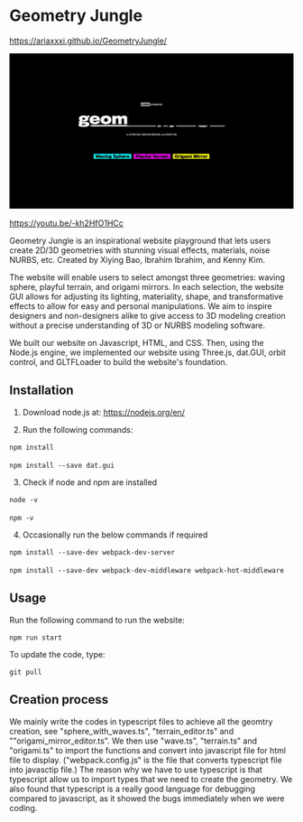 # Geometry Jungle

https://ariaxxxi.github.io/GeometryJungle/

![](home.gif)

https://youtu.be/-kh2HfO1HCc


Geometry Jungle is an inspirational website playground that lets users create 2D/3D geometries with stunning visual effects, materials, noise NURBS, etc.  Created by Xiying Bao, Ibrahim Ibrahim, and Kenny Kim.

The website will enable users to select amongst three geometries: waving sphere, playful terrain, and origami mirrors.  In each selection, the website GUI allows for adjusting its lighting, materiality, shape, and transformative effects to allow for easy and personal manipulations.  We aim to inspire designers and non-designers alike to give access to 3D modeling creation without a precise understanding of 3D or NURBS modeling software.

We built our website on Javascript, HTML, and CSS.  Then, using the Node.js engine, we implemented our website using Three.js, dat.GUI, orbit control, and GLTFLoader to build the website's foundation.


## Installation

1. Download node.js at: 
https://nodejs.org/en/

2. Run the following commands:

```
npm install

npm install --save dat.gui
```
3. Check if node and npm are installed
```
node -v

npm -v
```

4. Occasionally run the below commands if required
```
npm install --save-dev webpack-dev-server 

npm install --save-dev webpack-dev-middleware webpack-hot-middleware
```


## Usage

Run the following command to run the website:

```
npm run start
```

To update the code, type:

```
git pull
```

## Creation process

We mainly write the codes in typescript files to achieve all the geomtry creation, see "sphere_with_waves.ts", "terrain_editor.ts" and ""origami_mirror_editor.ts". We then use "wave.ts", "terrain.ts" and "origami.ts" to import the functions and convert into javascript file for html file to display. ("webpack.config.js" is the file that converts typescript file into javasctip file.) The reason why we have to use typescript is that typescript allow us to import types that we need to create the geometry. We also found that typescript is a really good language for debugging compared to javascript, as it showed the bugs immediately when we were coding.
